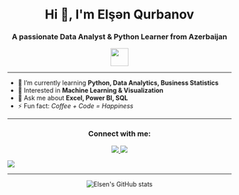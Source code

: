 <h1 align="center">Hi 👋, I'm Elşən Qurbanov</h1>
<h3 align="center">A passionate Data Analyst & Python Learner from Azerbaijan</h3>

<p align="center">
  <img src="https://media.giphy.com/media/hvRJCLFzcasrR4ia7z/giphy.gif" width="40px"/>
</p>

---

- 🔭 I’m currently learning **Python, Data Analytics, Business Statistics**
- 🌱 Interested in **Machine Learning & Visualization**
- 💬 Ask me about **Excel, Power BI, SQL**
- ⚡ Fun fact: *Coffee + Code = Happiness*

---

<h3 align="center">Connect with me:</h3>
<p align="center">
  <a href="https://linkedin.com/in/elsenqurbanov" target="_blank">
    <img src="https://img.shields.io/badge/LinkedIn-blue?logo=linkedin&logoColor=white" />
  </a>
 <a href="mailto:elsenqurbanov309@gmail.com">
    <img src="https://img.shields.io/badge/Email-red?logo=gmail&logoColor=white" />
  </a>
</p>
 <!-- Instagram -->
  <a href="https://instagram.com/just.elshan" target="_blank">
    <img src="https://img.shields.io/badge/Instagram-E4405F?logo=instagram&logoColor=white" />
  </a>
</p>

---

<p align="center">
  <img src="https://github-readme-stats.vercel.app/api?username=Elsenqurbanov1&show_icons=true&theme=radical" alt="Elsen's GitHub stats" />
</p>
